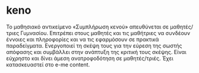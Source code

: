 # keno
Το μαθησιακό αντικείμενο «Συμπλήρωση κενού» απευθύνεται σε μαθητές/τριες Γυμνασίου.
Επιτρέπει στους μαθητές και τις μαθήτριες να συνδέουν έννοιες και πληροφορίες και να τις εφαρμόσουν σε πρακτικά παραδείγματα. 
Ενεργοποιεί τη σκέψη τους για την εύρεση της σωστής απόφασης και συμβάλλει στην ανάπτυξη της κριτική τους σκέψης. 
Είναι εύχρηστο και δίνει άμεση ανατροφοδότηση σε μαθητές/τριές. 
Έχει κατασκευαστεί στο e-me content.
